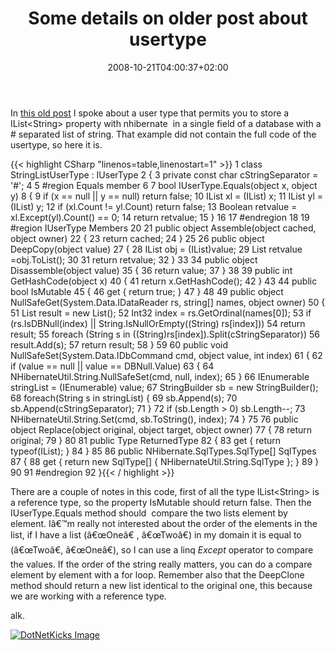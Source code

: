 ﻿---
title: "Some details on older post about usertype"
description: ""
date: 2008-10-21T04:00:37+02:00
draft: false
tags: [General]
categories: [General]
---
In [this old post](http://www.codewrecks.com/blog/index.php/2008/05/30/second-iusertype-of-the-day-store-a-list-of-string-in-database-with-nhibernate/) I spoke about a user type that permits you to store a IList&lt;String&gt; property with nhibernate  in a single field of a database with a # separated list of string. That example did not contain the full code of the usertype, so here it is.

{{< highlight CSharp "linenos=table,linenostart=1" >}}
 1     class StringListUserType : IUserType
 2     {
 3         private const char cStringSeparator = '#';
 4 
 5         #region Equals member
 6 
 7         bool IUserType.Equals(object x, object y)
 8         {
 9             if (x == null || y == null) return false;
10             IList<String> xl = (IList<String>) x;
11             IList<String> yl = (IList<String>) y;
12             if (xl.Count != yl.Count) return false;
13             Boolean retvalue =  xl.Except(yl).Count() == 0;
14             return retvalue;
15         }
16 
17         #endregion
18 
19         #region IUserType Members
20 
21         public object Assemble(object cached, object owner)
22         {
23             return cached;
24         }
25 
26         public object DeepCopy(object value)
27         {
28             IList<String> obj = (IList<String>)value;
29             List<String> retvalue =obj.ToList();
30 
31             return retvalue;
32         }
33 
34         public object Disassemble(object value)
35         {
36             return value;
37         }
38 
39         public int GetHashCode(object x)
40         {
41             return x.GetHashCode();
42         }
43 
44         public bool IsMutable
45         {
46             get { return true; }
47         }
48 
49         public object NullSafeGet(System.Data.IDataReader rs, string[] names, object owner)
50         {
51             List<String> result = new List<String>();
52             Int32 index = rs.GetOrdinal(names[0]);
53             if (rs.IsDBNull(index) || String.IsNullOrEmpty((String) rs[index]))
54                 return result;
55             foreach (String s in ((String)rs[index]).Split(cStringSeparator))
56                 result.Add(s);
57             return result;
58         }
59 
60         public void NullSafeSet(System.Data.IDbCommand cmd, object value, int index)
61         {
62             if (value == null || value == DBNull.Value)
63             {
64                 NHibernateUtil.String.NullSafeSet(cmd, null, index);
65             }
66             IEnumerable<String> stringList = (IEnumerable<String>) value;
67             StringBuilder sb = new StringBuilder();
68             foreach(String s in stringList) {
69                 sb.Append(s);
70                 sb.Append(cStringSeparator);
71             }
72             if (sb.Length > 0) sb.Length--;
73             NHibernateUtil.String.Set(cmd, sb.ToString(), index);
74         }
75 
76         public object Replace(object original, object target, object owner)
77         {
78             return original;
79         }
80 
81         public Type ReturnedType
82         {
83             get { return typeof(IList<String>); }
84         }
85 
86         public NHibernate.SqlTypes.SqlType[] SqlTypes
87         {
88             get { return new SqlType[] { NHibernateUtil.String.SqlType }; }
89         }
90 
91         #endregion
92     }{{< / highlight >}}

<!-- Code inserted with Steve Dunn's Windows Live Writer Code Formatter Plugin.  http://dunnhq.com -->

There are a couple of notes in this code, first of all the type IList&lt;String&gt; is a reference type, so the property IsMutable should return false. Then the IUserType.Equals method should  compare the two lists element by element. Iâ€™m really not interested about the order of the elements in the list, if I have a list (â€œOneâ€ , â€œTwoâ€) in my domain it is equal to (â€œTwoâ€, â€œOneâ€), so I can use a linq *Except* operator to compare the values. If the order of the string really matters, you can do a compare element by element with a for loop. Remember also that the DeepClone method should return a new list identical to the original one, this because we are working with a reference type.

alk.

<script type="text/javascript">var dzone_url = 'http://www.codewrecks.com/blog/index.php/2008/10/21/some-details-on-older-post-about-usertype/';</script><script type="text/javascript">var dzone_title = 'Some details on older post about usertype';</script><script type="text/javascript">var dzone_blurb = 'Some details on older post about usertype';</script><script type="text/javascript">var dzone_style = '2';</script><script language="javascript" src="http://widgets.dzone.com/widgets/zoneit.js"></script> 

[![DotNetKicks Image](http://www.dotnetkicks.com/Services/Images/KickItImageGenerator.ashx?url=http://www.codewrecks.com/blog/index.php/2008/10/21/some-details-on-older-post-about-usertype/&amp;bgcolor=0080C0&amp;fgcolor=FFFFFF&amp;border=000000&amp;cbgcolor=D4E1ED&amp;cfgcolor=000000)](http://www.dotnetkicks.com/kick/?url=http://www.codewrecks.com/blog/index.php/2008/10/21/some-details-on-older-post-about-usertype/)
